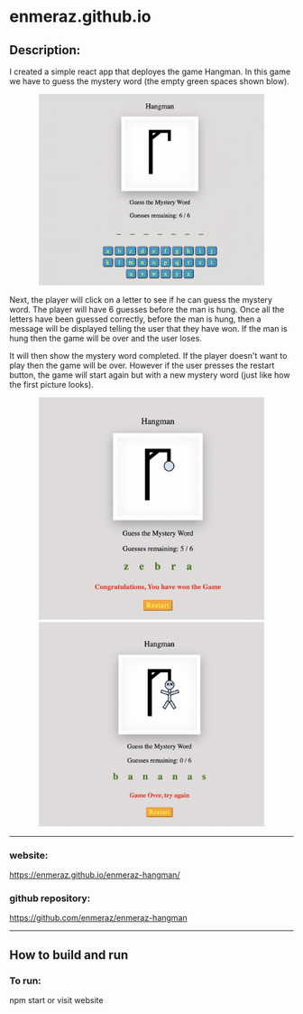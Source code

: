 # enmeraz.github.io

## Description:
I created a simple react app that deployes the game Hangman. In this game we have to guess the mystery word (the empty green spaces shown blow). 

<p align="center">
    <img src="screenshots/start.png" alt="startGame" width=400 hieght=400>
</p>

Next, the player will click on a letter to see if he can guess the mystery word. The player will have 6 guesses before the man is hung. Once all the letters have been guessed correctly, before the man is hung, then a message will be displayed telling the user that they have won. If the man is hung then the game will be over and the user loses. 

It will then show the mystery word completed. If the player doesn't want to play then the game will be over. However if the user presses the restart button, the game will start again but with a new mystery word (just like how the first picture looks). 

<p align="center">
    <img src="screenshots/gameWon.png" alt="gameWon" width=400 hieght=400>
    <img src="screenshots/gameLost.png" alt="gameLost" width=400 hieght=400>
</p>

***
### website: 
https://enmeraz.github.io/enmeraz-hangman/
### github repository: 
https://github.com/enmeraz/enmeraz-hangman

***
## How to build and run
### To run:
npm start or visit website